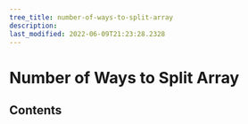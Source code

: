 ```yaml
---
tree_title: number-of-ways-to-split-array
description: 
last_modified: 2022-06-09T21:23:28.2328
---
```


# Number of Ways to Split Array

## Contents
